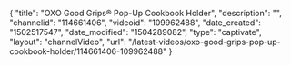 {
    "title": "OXO Good Grips&reg; Pop-Up Cookbook Holder",
    "description": "",
    "channelid": "114661406",
    "videoid": "109962488",
    "date_created": "1502517547",
    "date_modified": "1504289082",
    "type": "captivate",
    "layout": "channelVideo",
    "url": "\/latest-videos\/oxo-good-grips-pop-up-cookbook-holder\/114661406-109962488"
}